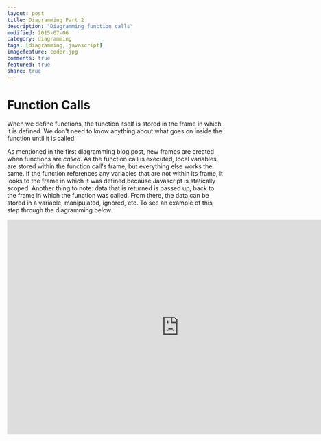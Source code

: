 ```yaml
---
layout: post
title: Diagramming Part 2
description: "Diagramming function calls"
modified: 2015-07-06
category: diagramming
tags: [diagramming, javascript]
imagefeature: coder.jpg
comments: true
featured: true
share: true
---
```


# Function Calls
When we define functions, the function itself is stored in the frame in which it is defined. We
don't need to know anything about what goes on inside the function until it is called.

As mentioned in the first diagramming blog post, new frames are created when functions are *called*. 
As the function call is executed, local variables are stored within the function call's frame, but
everything else works the same. If
the function references any variables that are not within its frame, it looks to the frame in
which it was defined because Javascript is statically scoped. Another thing to note: data that is
returned is passed up, back to the frame in which the function was called. From there, the data can
be stored in a variable, manipulated, ignored, etc. To see an example of this, step
through the diagramming below.

<div align="center"><iframe width="800" height="500" frameborder="0" src="http://pythontutor.com/iframe-embed.html#code=var+str+%3D+%22static%22%0Afunction+f(%29%7B%0A++++return+str%3B%0A%7D%0Afunction+g(str%29%7B%0A++++return+f(%29%3B%0A%7D%0Avar+result+%3D+g(%22dynamic%22%29%3B&origin=opt-frontend.js&cumulative=false&heapPrimitives=false&textReferences=false&py=js&rawInputLstJSON=%5B%5D&curInstr=0&codeDivWidth=350&codeDivHeight=400"> </iframe></div>

